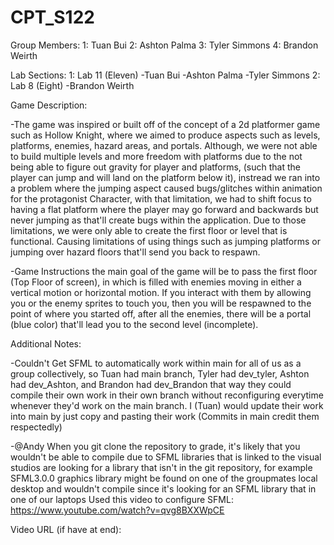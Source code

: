 # CPT_S122

Group Members: 1: Tuan Bui 2: Ashton Palma 3: Tyler Simmons 4: Brandon Weirth

Lab Sections: 1: Lab 11 (Eleven) -Tuan Bui -Ashton Palma -Tyler Simmons 2: Lab 8 (Eight) -Brandon Weirth

Game Description:

  -The game was inspired or built off of the concept of a 2d platformer game such as Hollow Knight, where we aimed to produce aspects such as levels, platforms, enemies, hazard areas, and portals.
   Although, we were not able to build multiple levels and more freedom with platforms due to the not being able to figure out gravity for player and platforms, (such that the player can jump and will 
   land on the platform below it), instread we ran into a problem where the jumping aspect caused bugs/glitches within animation for the protagonist Character, with that limitation, we had to shift focus
   to having a flat platform where the player may go forward and backwards but never jumping as that'll create bugs within the application. Due to those limitations, we were only able to create the first 
   floor or level that is functional. Causing limitations of using things such as jumping platforms or jumping over hazard floors that'll send you back to respawn. 
   
  -Game Instructions
        the main goal of the game will be to pass the first floor (Top Floor of screen), in which is filled with enemies moving in either a vertical motion or horizontal motion. If you interact with them 
        by allowing you or the enemy sprites to touch you, then you will be respawned to the point of where you started off, after all the enemies, there will be a portal (blue color) that'll lead you to 
        the second level (incomplete).
        
Additional Notes:

  -Couldn't Get SFML to automatically work within main for all of us as a group collectively, so Tuan had main branch, Tyler had dev_tyler, Ashton had dev_Ashton, and Brandon had dev_Brandon that way 
   they could compile their own work in their own branch without reconfiguring everytime whenever they'd work on the main branch. I (Tuan) would update their work into main by just copy and pasting 
   their work (Commits in main credit them respectedly)

  -@Andy
    When you git clone the repository to grade, it's likely that you wouldn't be able to compile due to SFML libraries that is linked to the visual studios are looking for a library that isn't in the 
    git repository, for example SFML3.0.0 graphics library might be found on one of the groupmates local desktop and wouldn't compile since it's looking for an SFML library that in one of our laptops
    Used this video to configure SFML: https://www.youtube.com/watch?v=qvg8BXXWpCE
      

Video URL (if have at end):
  

